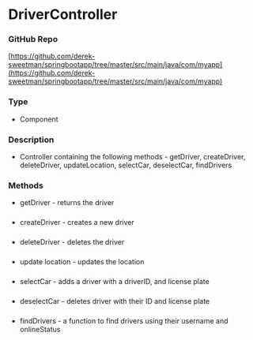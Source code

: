 # DriverController  
### GitHub Repo  
[https://github.com/derek-sweetman/springbootapp/tree/master/src/main/java/com/myapp](https://github.com/derek-sweetman/springbootapp/tree/master/src/main/java/com/myapp)  
### Type  
- Component  
### Description  
- Controller containing the following methods - getDriver, createDriver, deleteDriver, updateLocation, selectCar, deselectCar, findDrivers  
### Methods  
- getDriver - returns the driver  
###   
- createDriver - creates a new driver  
###   
- deleteDriver - deletes the driver  
###   
- update location - updates the location  
###   
- selectCar - adds a driver with a driverID, and license plate  
###   
- deselectCar - deletes driver with their ID and license plate  
###   
- findDrivers - a function to find drivers using their username and onlineStatus  
